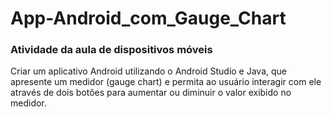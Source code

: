 # App-Android_com_Gauge_Chart
###  Atividade da aula de dispositivos móveis 
Criar um aplicativo Android utilizando o Android Studio e Java, que apresente um medidor (gauge chart) e permita ao usuário interagir com ele através de dois botões para aumentar ou diminuir o valor exibido no medidor.
